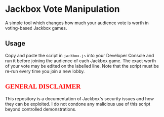 # Jackbox Vote Manipulation

A simple tool which changes how much your audience vote is worth in voting-based Jackbox games.

## Usage

Copy and paste the script in `jackbox.js` into your Developer Console and run it before joining the audience of each Jackbox game. The exact worth of your vote may be edited on the labelled line. Note that the script must be re-run every time you join a new lobby.

 ## <span style="font-family:verdana;color:red;">GENERAL DISCLAIMER</span>

This repository is a documentation of Jackbox's security issues and how they can be exploited. I do not condone any malicious use of this script beyond controlled demonstrations.